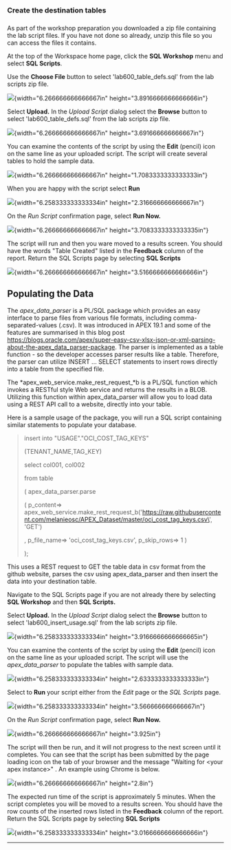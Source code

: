 ### Create the destination tables

### 

As part of the workshop preparation you downloaded a zip file containing
the lab script files. If you have not done so already, unzip this file
so you can access the files it contains.

At the top of the Workspace home page, click the **SQL Workshop** menu
and select **SQL Scripts**.

Use the **Choose File** button to select \'lab600_table_defs.sql\' from
the lab scripts zip file.

![](C:/Users/MEASHWOR/Documents/ADB-APEX/lab600/media/image8.png){width="6.266666666666667in"
height="3.8916666666666666in"}

Select **Upload.** In the *Upload Script* dialog select the **Browse**
button to select \'lab600_table_defs.sql\' from the lab scripts zip
file.

![](C:/Users/MEASHWOR/Documents/ADB-APEX/lab600/media/image9.png){width="6.266666666666667in"
height="3.691666666666667in"}

You can examine the contents of the script by using the **Edit**
(pencil) icon on the same line as your uploaded script. The script will
create several tables to hold the sample data.

![](C:/Users/MEASHWOR/Documents/ADB-APEX/lab600/media/image10.png){width="6.266666666666667in"
height="1.7083333333333333in"}

When you are happy with the script select **Run**

![](C:/Users/MEASHWOR/Documents/ADB-APEX/lab600/media/image11.png){width="6.258333333333334in"
height="2.316666666666667in"}

On the *Run Script* confirmation page, select **Run Now.**

![](C:/Users/MEASHWOR/Documents/ADB-APEX/lab600/media/image12.png){width="6.266666666666667in"
height="3.7083333333333335in"}

The script will run and then you ware moved to a results screen. You
should have the words \"Table Created\" listed in the **Feedback**
column of the report. Return the SQL Scripts page by selecting **SQL
Scripts**

![](C:/Users/MEASHWOR/Documents/ADB-APEX/lab600/media/image13.png){width="6.266666666666667in"
height="3.5166666666666666in"}

Populating the Data
-------------------

The *apex_data_parser* is a PL/SQL package which provides an easy
interface to parse files from various file formats, including
comma-separated-values (.csv). It was introduced in APEX 19.1 and some
of the features are summarised in this blog post
<https://blogs.oracle.com/apex/super-easy-csv-xlsx-json-or-xml-parsing-about-the-apex_data_parser-package>.
The parser is implemented as a table function - so the developer
accesses parser results like a table. Therefore, the parser can utilize
INSERT \... SELECT statements to insert rows directly into a table from
the specified file.

The *apex_web_service.make_rest_request\_*b is a PL/SQL function which
invokes a RESTful style Web service and returns the results in a BLOB.
Utilizing this function within apex_data_parser will allow you to load
data using a REST API call to a website, directly into your table.

Here is a sample usage of the package, you will run a SQL script
containing similar statements to populate your database.

> insert into \"USAGE\".\"OCI_COST_TAG_KEYS\"
>
> (TENANT_NAME,TAG_KEY)
>
> select col001, col002
>
> from table
>
> ( apex_data_parser.parse
>
> ( p_content=\>
> apex_web_service.make_rest_request_b(\'https://raw.githubusercontent.com/melanieosc/APEX_Dataset/master/oci_cost_tag_keys.csv\',
> \'GET\')
>
> , p_file_name=\> \'oci_cost_tag_keys.csv\', p_skip_rows=\> 1 )
>
> );

This uses a REST request to GET the table data in csv format from the
github website, parses the csv using apex_data_parser and then insert
the data into your destination table.

Navigate to the SQL Scripts page if you are not already there by
selecting **SQL Workshop** and then **SQL Scripts.**

Select **Upload.** In the *Upload Script* dialog select the **Browse**
button to select \'lab600_insert_usage.sql\' from the lab scripts zip
file.

![](C:/Users/MEASHWOR/Documents/ADB-APEX/lab600/media/image14.png){width="6.258333333333334in"
height="3.9166666666666665in"}

You can examine the contents of the script by using the **Edit**
(pencil) icon on the same line as your uploaded script. The script will
use the *apex_data_parser* to populate the tables with sample data.

![](C:/Users/MEASHWOR/Documents/ADB-APEX/lab600/media/image15.png){width="6.258333333333334in"
height="2.6333333333333333in"}

Select to **Run** your script either from the *Edit* page or the *SQL
Scripts* page.

![](C:/Users/MEASHWOR/Documents/ADB-APEX/lab600/media/image16.png){width="6.258333333333334in"
height="3.566666666666667in"}

On the *Run Script* confirmation page, select **Run Now.**

![](C:/Users/MEASHWOR/Documents/ADB-APEX/lab600/media/image17.png){width="6.266666666666667in" height="3.925in"}

The script will then be run, and it will not progress to the next screen
until it completes. You can see that the script has been submitted by
the page loading icon on the tab of your browser and the message
\"Waiting for \<your apex instance\>\" . An example using Chrome is
below.

![](C:/Users/MEASHWOR/Documents/ADB-APEX/lab600/media/image18.png){width="6.266666666666667in" height="2.8in"}

The expected run time of the script is approximately 5 minutes. When the
script completes you will be moved to a results screen. You should have
the row counts of the inserted rows listed in the **Feedback** column of
the report. Return the SQL Scripts page by selecting **SQL Scripts**

![](C:/Users/MEASHWOR/Documents/ADB-APEX/lab600/media/image19.png){width="6.258333333333334in"
height="3.0166666666666666in"}


----------------------